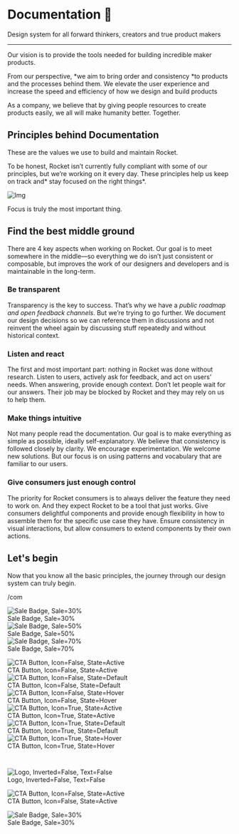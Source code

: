 
# Documentation 🚀

Design system for all forward thinkers, creators and true product makers

---

Our vision is to provide the tools needed for building incredible maker products.

From our perspective, *we aim to bring order and consistency *to products and the processes behind them. We elevate the user experience and increase the speed and efficiency of how we design and build products

As a company, we believe that by giving people resources to create products easily, we all will make humanity better. Together.

## Principles behind Documentation

These are the values we use to build and maintain Rocket.

To be honest, Rocket isn’t currently fully compliant with some of our principles, but we’re working on it every day. These principles help us keep on track and* stay focused on the right things*.

![Img](https://studio-assets.supernova.io/design-systems/14533/9289758a-6300-472a-bbc6-a57098081abf.jpeg)

Focus is truly the most important thing.

## Find the best middle ground

There are 4 key aspects when working on Rocket. Our goal is to meet somewhere in the middle—so everything we do isn’t just consistent or composable, but improves the work of our designers and developers and is maintainable in the long-term.

### Be transparent

Transparency is the key to success. That’s why we have a *public roadmap and open feedback channels*. But we’re trying to go further. We document our design decisions so we can reference them in discussions and not reinvent the wheel again by discussing stuff repeatedly and without historical context.

### Listen and react

The first and most important part: nothing in Rocket was done without research. Listen to users, actively ask for feedback, and act on users’ needs. When answering, provide enough context. Don’t let people wait for our answers. Their job may be blocked by Rocket and they may rely on us to help them.

### Make things intuitive

Not many people read the documentation. Our goal is to make everything as simple as possible, ideally self-explanatory. We believe that consistency is followed closely by clarity. We encourage experimentation. We welcome new solutions. But our focus is on using patterns and vocabulary that are familiar to our users.

### Give consumers just enough control

The priority for Rocket consumers is to always deliver the feature they need to work on. And they expect Rocket to be a tool that just works. Give consumers delightful components and provide enough flexibility in how to assemble them for the specific use case they have. Ensure consistency in visual interactions, but allow consumers to extend components by their own actions.

## Let's begin

Now that you know all the basic principles, the journey through our design system can truly begin.

/com

  
![Sale Badge, Sale=30%](https://studio-assets.supernova.io/design-systems/14533/777b7fff-6823-4744-9f4f-9d8893bf3207.png)  
Sale Badge, Sale=30%  
![Sale Badge, Sale=50%](https://studio-assets.supernova.io/design-systems/14533/0e7287eb-04af-41c1-bfde-19d026b669c0.png)  
Sale Badge, Sale=50%  
![Sale Badge, Sale=70%](https://studio-assets.supernova.io/design-systems/14533/b3c22b50-61f5-45c0-98ed-6417e46d32d2.png)  
Sale Badge, Sale=70%  


  
![CTA Button, Icon=False, State=Active](https://studio-assets.supernova.io/design-systems/14533/5e804a31-ad17-4a75-8072-658a34a48bcd.png)  
CTA Button, Icon=False, State=Active  
![CTA Button, Icon=False, State=Default](https://studio-assets.supernova.io/design-systems/14533/48e9c57a-22ac-4c72-8f02-c21880c338e3.png)  
CTA Button, Icon=False, State=Default  
![CTA Button, Icon=False, State=Hover](https://studio-assets.supernova.io/design-systems/14533/e32a85a3-8c6a-428c-9d6a-493e1ec4f42d.png)  
CTA Button, Icon=False, State=Hover  
![CTA Button, Icon=True, State=Active](https://studio-assets.supernova.io/design-systems/14533/5a6cb98c-b895-45b4-aefd-1dc4f39cf622.png)  
CTA Button, Icon=True, State=Active  
![CTA Button, Icon=True, State=Default](https://studio-assets.supernova.io/design-systems/14533/fdaf8b0b-ffe6-4bd3-b797-3f03fd8a406a.png)  
CTA Button, Icon=True, State=Default  
![CTA Button, Icon=True, State=Hover](https://studio-assets.supernova.io/design-systems/14533/24cc7da9-fe7c-4fd9-9f32-397d4c8b57c1.png)  
CTA Button, Icon=True, State=Hover  


```javascript  
  
```

  
![Logo, Inverted=False, Text=False](https://studio-assets.supernova.io/design-systems/14533/961f28dd-8bcf-4d78-bbaa-4a2f0507b56e.png)  
Logo, Inverted=False, Text=False  


  
  


  
![CTA Button, Icon=False, State=Active](https://studio-assets.supernova.io/design-systems/14533/5e804a31-ad17-4a75-8072-658a34a48bcd.png)  
CTA Button, Icon=False, State=Active  


  
![Sale Badge, Sale=30%](https://studio-assets.supernova.io/design-systems/14533/777b7fff-6823-4744-9f4f-9d8893bf3207.png)  
Sale Badge, Sale=30%  
